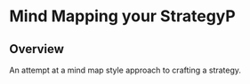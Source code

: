Mind Mapping your StrategyP
===================

## Overview

An attempt at a mind map style approach to crafting a strategy.
